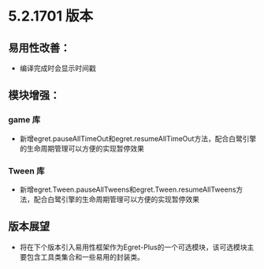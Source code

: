 # 5.2.1701 版本

## 易用性改善：
* 编译完成时会显示时间戳

## 模块增强：

### game 库
* 新增egret.pauseAllTimeOut和egret.resumeAllTimeOut方法，配合白鹭引擎的生命周期管理可以方便的实现暂停效果

### Tween 库
* 新增egret.Tween.pauseAllTweens和egret.Tween.resumeAllTweens方法，配合白鹭引擎的生命周期管理可以方便的实现暂停效果

## 版本展望
* 将在下个版本引入易用性框架作为Egret-Plus的一个可选模块，该可选模块主要包含工具类集合和一些易用的封装类。